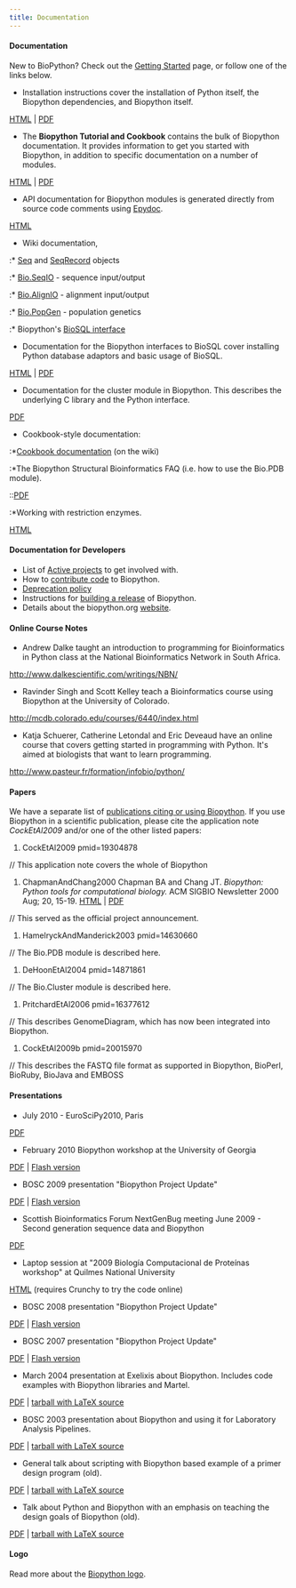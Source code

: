 ```yaml
---
title: Documentation
---
```


#### Documentation

New to BioPython? Check out the [Getting
Started](Getting_Started "wikilink") page, or follow one of the links
below.

-   Installation instructions cover the installation of Python itself,
    the Biopython dependencies, and Biopython itself.

  
[HTML](http://biopython.org/DIST/docs/install/Installation.html) |
[PDF](http://biopython.org/DIST/docs/install/Installation.pdf)

-   The **Biopython Tutorial and Cookbook** contains the bulk of
    Biopython documentation. It provides information to get you started
    with Biopython, in addition to specific documentation on a number
    of modules.

  
[HTML](http://biopython.org/DIST/docs/tutorial/Tutorial.html) |
[PDF](http://biopython.org/DIST/docs/tutorial/Tutorial.pdf)

-   API documentation for Biopython modules is generated directly from
    source code comments using [Epydoc](http://epydoc.sourceforge.net/).

  
[HTML](http://biopython.org/DIST/docs/api)

-   Wiki documentation,

:\* [Seq](Seq "wikilink") and [SeqRecord](SeqRecord "wikilink") objects

:\* [Bio.SeqIO](SeqIO "wikilink") - sequence input/output

:\* [Bio.AlignIO](AlignIO "wikilink") - alignment input/output

:\* [Bio.PopGen](PopGen "wikilink") - population genetics

:\* Biopython's [BioSQL interface](BioSQL "wikilink")

-   Documentation for the Biopython interfaces to BioSQL cover
    installing Python database adaptors and basic usage of BioSQL.

  
[HTML](http://biopython.org/DIST/docs/biosql/python_biosql_basic.html) |
[PDF](http://biopython.org/DIST/docs/biosql/python_biosql_basic.pdf)

-   Documentation for the cluster module in Biopython. This describes
    the underlying C library and the Python interface.

  
[PDF](http://biopython.org/DIST/docs/cluster/cluster.pdf)

-   Cookbook-style documentation:

:\*[Cookbook documentation](Category%3ACookbook "wikilink") (on the
wiki)

:\*The Biopython Structural Bioinformatics FAQ (i.e. how to use the
Bio.PDB module).

::[PDF](http://biopython.org/DIST/docs/cookbook/biopdb_faq.pdf)

:\*Working with restriction enzymes.

  
  
[HTML](http://biopython.org/DIST/docs/cookbook/Restriction.html)

#### Documentation for Developers

-   List of [Active projects](Active_projects "wikilink") to get
    involved with.
-   How to [contribute code](Contributing "wikilink") to Biopython.
-   [Deprecation policy](Deprecation_policy "wikilink")
-   Instructions for [building a release](building_a_release "wikilink")
    of Biopython.
-   Details about the biopython.org [website](website "wikilink").

#### Online Course Notes

-   Andrew Dalke taught an introduction to programming for
    Bioinformatics in Python class at the National Bioinformatics
    Network in South Africa.

  
<http://www.dalkescientific.com/writings/NBN/>

-   Ravinder Singh and Scott Kelley teach a Bioinformatics course using
    Biopython at the University of Colorado.

  
<http://mcdb.colorado.edu/courses/6440/index.html>

-   Katja Schuerer, Catherine Letondal and Eric Deveaud have an online
    course that covers getting started in programming with Python. It's
    aimed at biologists that want to learn programming.

  
<http://www.pasteur.fr/formation/infobio/python/>

#### Papers

We have a separate list of [publications citing or using
Biopython](Publications "wikilink"). If you use Biopython in a
scientific publication, please cite the application note
<cite>CockEtAl2009</cite> and/or one of the other listed papers:

<biblio>

1.  CockEtAl2009 pmid=19304878

// This application note covers the whole of Biopython

1.  ChapmanAndChang2000 Chapman BA and Chang JT. *Biopython: Python
    tools for computational biology.* ACM SIGBIO Newsletter 2000 Aug;
    20, 15-19. [HTML](http://biopython.org/DIST/docs/acm/ACMbiopy.html)
    | [PDF](http://biopython.org/DIST/docs/acm/ACMbiopy.pdf)

// This served as the official project announcement.

1.  HamelryckAndManderick2003 pmid=14630660

// The Bio.PDB module is described here.

1.  DeHoonEtAl2004 pmid=14871861

// The Bio.Cluster module is described here.

1.  PritchardEtAl2006 pmid=16377612

// This describes GenomeDiagram, which has now been integrated into
Biopython.

1.  CockEtAl2009b pmid=20015970

// This describes the FASTQ file format as supported in Biopython,
BioPerl, BioRuby, BioJava and EMBOSS </biblio>

#### Presentations

-   July 2010 - EuroSciPy2010, Paris

  
[PDF](http://biopython.org/DIST/docs/presentations/Biopython_EuroSciPy2010.pdf)

-   February 2010 Biopython workshop at the University of Georgia

  
[PDF](http://etal.myweb.uga.edu/biopywork.pdf) | [Flash
version](http://www.slideshare.net/etalevich/biopython-programming-workshop-at-uga)

-   BOSC 2009 presentation "Biopython Project Update"

  
[PDF](http://biopython.org/DIST/docs/presentations/Biopython_BOSC_2009.pdf)
| [Flash
version](http://www.slideshare.net/bosc/cock-biopython-bosc2009)

-   Scottish Bioinformatics Forum NextGenBug meeting June 2009 - Second
    generation sequence data and Biopython

  
[PDF](http://biopython.org/DIST/docs/presentations/Biopython_NextGenBUG_June2009.pdf)

-   Laptop session at "2009 Biología Computacional de Proteínas
    workshop" at Quilmes National University

  
[HTML](http://www.bioinformatica.info/biopython/) (requires Crunchy to
try the code online)

-   BOSC 2008 presentation "Biopython Project Update"

  
[PDF](http://biopython.org/DIST/docs/presentations/Biopython_BOSC_2008.pdf)
| [Flash
version](http://www.slideshare.net/bosc_2008/antao-biopython-bosc2008/)

-   BOSC 2007 presentation "Biopython Project Update"

  
[PDF](http://biopython.org/DIST/docs/presentations/Biopython_BOSC_2007.pdf)
| [Flash version](http://www.slideshare.net/bosc/biopython)

-   March 2004 presentation at Exelixis about Biopython. Includes code
    examples with Biopython libraries and Martel.

  
[PDF](http://biopython.org/DIST/docs/presentations/biopython_exelixis.pdf)
| [tarball with LaTeX
source](http://biopython.org/DIST/docs/presentations/biopython_exelixis.tar.gz)

-   BOSC 2003 presentation about Biopython and using it for Laboratory
    Analysis Pipelines.

  
[PDF](http://biopython.org/DIST/docs/presentations/bosc_biopython.pdf) |
[tarball with LaTeX
source](http://biopython.org/DIST/docs/presentations/bosc_biopython.tar.gz)

-   General talk about scripting with Biopython based example of a
    primer design program (old).

  
[PDF](http://biopython.org/DIST/docs/presentations/scripting.pdf) |
[tarball with LaTeX
source](http://biopython.org/DIST/docs/presentations/scripting.tar.gz)

-   Talk about Python and Biopython with an emphasis on teaching the
    design goals of Biopython (old).

  
[PDF](http://biopython.org/DIST/docs/presentations/biopython.pdf) |
[tarball with LaTeX
source](http://biopython.org/DIST/docs/presentations/biopy_group.tar.gz)

#### Logo

Read more about the [Biopython logo](Logo "wikilink").
